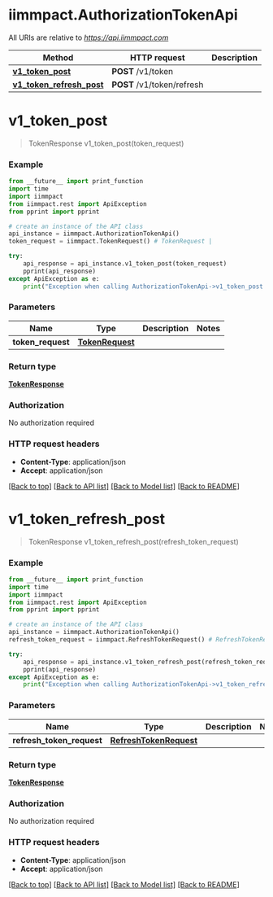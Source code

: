 # iimmpact.AuthorizationTokenApi

All URIs are relative to *https://api.iimmpact.com*

Method | HTTP request | Description
------------- | ------------- | -------------
[**v1_token_post**](AuthorizationTokenApi.md#v1_token_post) | **POST** /v1/token | 
[**v1_token_refresh_post**](AuthorizationTokenApi.md#v1_token_refresh_post) | **POST** /v1/token/refresh | 


# **v1_token_post**
> TokenResponse v1_token_post(token_request)



### Example
```python
from __future__ import print_function
import time
import iimmpact
from iimmpact.rest import ApiException
from pprint import pprint

# create an instance of the API class
api_instance = iimmpact.AuthorizationTokenApi()
token_request = iimmpact.TokenRequest() # TokenRequest | 

try:
    api_response = api_instance.v1_token_post(token_request)
    pprint(api_response)
except ApiException as e:
    print("Exception when calling AuthorizationTokenApi->v1_token_post: %s\n" % e)
```

### Parameters

Name | Type | Description  | Notes
------------- | ------------- | ------------- | -------------
 **token_request** | [**TokenRequest**](TokenRequest.md)|  | 

### Return type

[**TokenResponse**](TokenResponse.md)

### Authorization

No authorization required

### HTTP request headers

 - **Content-Type**: application/json
 - **Accept**: application/json

[[Back to top]](#) [[Back to API list]](../README.md#documentation-for-api-endpoints) [[Back to Model list]](../README.md#documentation-for-models) [[Back to README]](../README.md)

# **v1_token_refresh_post**
> TokenResponse v1_token_refresh_post(refresh_token_request)



### Example
```python
from __future__ import print_function
import time
import iimmpact
from iimmpact.rest import ApiException
from pprint import pprint

# create an instance of the API class
api_instance = iimmpact.AuthorizationTokenApi()
refresh_token_request = iimmpact.RefreshTokenRequest() # RefreshTokenRequest | 

try:
    api_response = api_instance.v1_token_refresh_post(refresh_token_request)
    pprint(api_response)
except ApiException as e:
    print("Exception when calling AuthorizationTokenApi->v1_token_refresh_post: %s\n" % e)
```

### Parameters

Name | Type | Description  | Notes
------------- | ------------- | ------------- | -------------
 **refresh_token_request** | [**RefreshTokenRequest**](RefreshTokenRequest.md)|  | 

### Return type

[**TokenResponse**](TokenResponse.md)

### Authorization

No authorization required

### HTTP request headers

 - **Content-Type**: application/json
 - **Accept**: application/json

[[Back to top]](#) [[Back to API list]](../README.md#documentation-for-api-endpoints) [[Back to Model list]](../README.md#documentation-for-models) [[Back to README]](../README.md)

